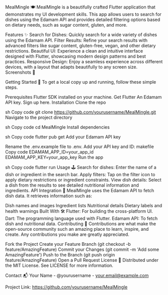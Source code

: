 MealMingle 🍽️
MealMingle is a beautifully crafted Flutter application that demonstrates my UI development skills. This app allows users to search for dishes using the Edamam API and provides detailed filtering options based on dietary needs, such as sugar content, gluten, and more.

Features ✨
Search for Dishes: Quickly search for a wide variety of dishes using the Edamam API.
Filter Results: Refine your search results with advanced filters like sugar content, gluten-free, vegan, and other dietary restrictions.
Beautiful UI: Experience a clean and intuitive interface designed with Flutter, showcasing modern design patterns and best practices.
Responsive Design: Enjoy a seamless experience across different devices, with a layout that adapts beautifully to any screen size.
Screenshots 📸

Getting Started 🚀
To get a local copy up and running, follow these simple steps.

Prerequisites
Flutter SDK installed on your machine. Get Flutter
An Edamam API key. Sign up here.
Installation
Clone the repo

sh
Copy code
git clone https://github.com/yourusername/MealMingle.git
Navigate to the project directory

sh
Copy code
cd MealMingle
Install dependencies

sh
Copy code
flutter pub get
Add your Edamam API key

Rename the .env.example file to .env.
Add your API key and ID:
makefile
Copy code
EDAMAM_APP_ID=your_app_id
EDAMAM_APP_KEY=your_app_key
Run the app

sh
Copy code
flutter run
Usage 🕹️
Search for dishes: Enter the name of a dish or ingredient in the search bar.
Apply filters: Tap on the filter icon to apply dietary restrictions or ingredient constraints.
View dish details: Select a dish from the results to see detailed nutritional information and ingredients.
API Integration 🔌
MealMingle uses the Edamam API to fetch dish data. It retrieves information such as:

Dish names and images
Ingredient lists
Nutritional details
Dietary labels and health warnings
Built With 🛠️
Flutter: For building the cross-platform UI.
Dart: The programming language used with Flutter.
Edamam API: To fetch dish and nutritional data.
Contributing 🤝
Contributions are what make the open-source community such an amazing place to learn, inspire, and create. Any contributions you make are greatly appreciated.

Fork the Project
Create your Feature Branch (git checkout -b feature/AmazingFeature)
Commit your Changes (git commit -m 'Add some AmazingFeature')
Push to the Branch (git push origin feature/AmazingFeature)
Open a Pull Request
License 📄
Distributed under the MIT License. See LICENSE for more information.

Contact 📬
Your Name - @yourusername - your.email@example.com

Project Link: https://github.com/yourusername/MealMingle

